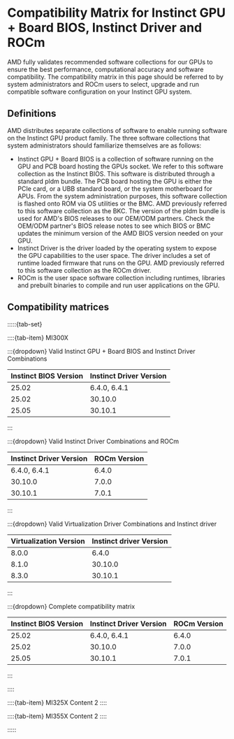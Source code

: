 # Compatibility Matrix for Instinct GPU + Board BIOS, Instinct Driver and ROCm

AMD fully validates recommended software collections for our GPUs to ensure the best performance, computational accuracy and software compatibility. The compatibility matrix in this page should be referred to by system administrators and ROCm users to select, upgrade and run compatible software configuration on your Instinct GPU system.

## Definitions

AMD distributes separate collections of software to enable running software on the Instinct GPU product family. The three software collections that system administrators should familiarize themselves are as follows:

* Instinct GPU + Board BIOS is a collection of software running on the GPU and PCB board hosting the GPUs socket. We refer to this software collection as the Instinct BIOS. This software is distributed through a standard pldm bundle. The PCB board hosting the GPU is either the PCIe card, or a UBB standard board, or the system motherboard for APUs. From the system administration purposes, this software collection is flashed onto ROM via OS utilities or the BMC. AMD previously referred to this software collection as the BKC. The version of the pldm bundle is used for AMD's BIOS releases to our OEM/ODM partners. Check the OEM/ODM partner's BIOS release notes to see which BIOS or BMC updates the minimum version of the AMD BIOS version needed on your GPU.
* Instinct Driver is the driver loaded by the operating system to expose the GPU capabilities to the user space. The driver includes a set of runtime loaded firmware that runs on the GPU. AMD previously referred to this software collection as the ROCm driver.
* ROCm is the user space software collection including runtimes, libraries and prebuilt binaries to compile and run user applications on the GPU.

## Compatibility matrices

:::::{tab-set}

::::{tab-item} MI300X

:::{dropdown} Valid Instinct GPU + Board BIOS and Instinct Driver Combinations

|Instinct BIOS Version|Instinct Driver Version|
|-------|-------|
|25.02|6.4.0, 6.4.1|
|25.02|30.10.0|
|25.05|30.10.1|

:::

:::{dropdown}  Valid Instinct Driver Combinations and ROCm

|Instinct Driver Version|ROCm Version|
|-------|-------|
|6.4.0, 6.4.1|6.4.0|
|30.10.0|7.0.0|
|30.10.1|7.0.1|
:::

:::{dropdown}  Valid Virtualization Driver Combinations and Instinct driver

|Virtualization Version|Instinct driver Version|
|-------|-------|
|8.0.0| 6.4.0|
|8.1.0|30.10.0|
|8.3.0|30.10.1|
:::

:::{dropdown} Complete compatibility matrix

|Instinct BIOS Version|Instinct Driver Version|ROCm Version|
|-------|-------|-------|
|25.02|6.4.0, 6.4.1|6.4.0|
|25.02|30.10.0|7.0.0|
|25.05|30.10.1|7.0.1|
:::

::::

::::{tab-item} MI325X
Content 2
::::

::::{tab-item} MI355X
Content 2
::::

:::::
